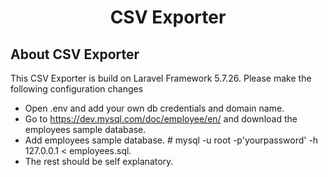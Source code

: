 <h1 align="center">CSV Exporter</h1>



## About CSV Exporter

This CSV Exporter is build on Laravel Framework 5.7.26. Please make the following configuration changes

- Open .env and add your own db credentials and domain name.
- Go to https://dev.mysql.com/doc/employee/en/ and download the employees sample database.
- Add employees sample database. # mysql -u root -p'yourpassword' -h 127.0.0.1 < employees.sql.
- The rest should be self explanatory. 